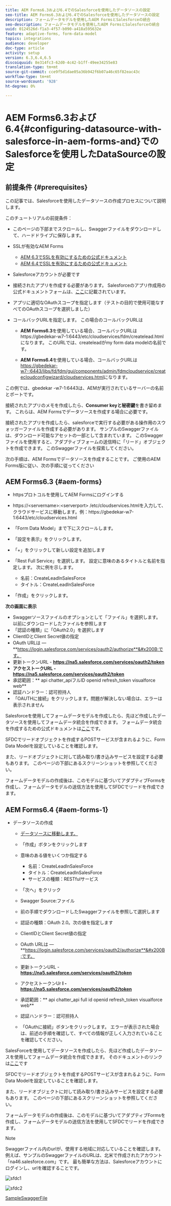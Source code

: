 ```yaml
---
title: AEM Forms6.3および6.4でのSalesforceを使用したデータソースの設定
seo-title: AEM Forms6.3および6.4でのSalesforceを使用したデータソースの設定
description: フォームデータモデルを使用したAEM FormsとSalesforceの統合
seo-description: フォームデータモデルを使用したAEM FormsとSalesforceの統合
uuid: 0124526d-f1a3-4f57-b090-a418a595632e
feature: adaptive-forms, form-data-model
topics: integrations
audience: developer
doc-type: article
activity: setup
version: 6.3,6.4,6.5
discoiquuid: 8e314fc3-62d0-4c42-b1ff-49ee34255e83
translation-type: tm+mt
source-git-commit: cce9f5d1dae05a36b942f6b07a46c65f82eac43c
workflow-type: tm+mt
source-wordcount: '928'
ht-degree: 0%

---
```



# AEM Forms6.3および6.4{#configuring-datasource-with-salesforce-in-aem-forms-and}でのSalesforceを使用したDataSourceの設定

## 前提条件 {#prerequisites}

この記事では、Salesforceを使用したデータソースの作成プロセスについて説明します。

このチュートリアルの前提条件：

* このページの下部までスクロールし、Swaggerファイルをダウンロードして、ハードドライブに保存します。
* SSLが有効なAEM Forms

   * [AEM 6.3でSSLを有効にするための公式ドキュメント](https://helpx.adobe.com/experience-manager/6-3/sites/administering/using/ssl-by-default.html)
   * [AEM 6.4でSSLを有効にするための公式ドキュメント](https://helpx.adobe.com/experience-manager/6-4/sites/administering/using/ssl-by-default.html)

* Salesforceアカウントが必要です
* 接続されたアプリを作成する必要があります。 Salesforceのアプリ作成用の公式ドキュメントフォームは、[ここ](https://help.salesforce.com/articleView?id=connected_app_create.htm&amp;type=0)に記載されています。
* アプリに適切なOAuthスコープを指定します（テストの目的で使用可能なすべてのOAuthスコープを選択しました）
* コールバックURLを指定します。 この場合のコールバックURLは

   * **AEM Forms6.3**&#x200B;を使用している場合、コールバックURLはhttps://gbedekar-w7-1:6443/etc/cloudservices/fdm/createlead.htmlになります。 このURLでは、createleadがmy form data modelの名前です。

   * **AEM Forms6.4**を使用している場合、コールバックURLは[https://gbedekar-w7-:6443/libs/fd/fdm/gui/components/admin/fdmcloudservice/createcloudconfigwizard/cloudservices.html](https://gbedekar-w7-1:6443/libs/fd/fdm/gui/components/admin/fdmcloudservice/createcloudconfigwizard/cloudservices.html)になります。

この例では、gbedekar -w7-1:6443は、AEMが実行されているサーバーの名前とポートです。

接続されたアプリのメモを作成したら、**Consumer keyと秘密鍵**&#x200B;を書き留めます。 これらは、AEM Formsでデータソースを作成する場合に必要です。

接続されたアプリを作成したら、salesforceで実行する必要がある操作用のスウォッガーファイルを作成する必要があります。 サンプルのSwaggerファイルは、ダウンロード可能なアセットの一部として含まれています。 このSwaggerファイルを使用すると、アダプティブフォームの送信時に「リード」オブジェクトを作成できます。 このSwaggerファイルを探索してください。

次の手順は、AEM Formsでデータソースを作成することです。 ご使用のAEM Forms版に従い、次の手順に従ってください

## AEM Forms6.3 {#aem-forms}

* httpsプロトコルを使用してAEM Formsにログインする
* https://&lt;servername>:&lt;serverport> /etc/cloudservices.htmlを入力して、クラウドサービスに移動します。例：https://gbedekar-w7-1:6443/etc/cloudservices.html
* 「Form Data Model」まで下にスクロールします。
* 「設定を表示」をクリックします。
* 「+」をクリックして新しい設定を追加します
* 「Rest Full Service」を選択します。 設定に意味のあるタイトルと名前を指定します。 次に例を示します。

   * 名前：CreateLeadInSalesForce
   * タイトル：CreateLeadInSalesForce

* 「作成」をクリックします。

**次の画面に表示**

* Swaggerソースファイルのオプションとして「ファイル」を選択します。 以前にダウンロードしたファイルを参照します
* 「認証の種類」に「OAuth2.0」を選択します
* ClientIDとClient Secret値の指定
* OAuth URLは — **https://login.salesforce.com/services/oauth2/authorize**&#x200B;です。
* 更新トークンURL - **https://na5.salesforce.com/services/oauth2/token**
* **アクセストークURL - https://na5.salesforce.com/services/oauth2/token**
* 承認範囲：** api   chatter_apiフルID   openid   refresh_token visualforce web**
* 認証ハンドラー：認可担持人
* 「OAUTHに接続」をクリックします。問題が解決しない場合は、エラーは表示されません

Salesforceを使用してフォームデータモデルを作成したら、先ほど作成したデータソースを使用してフォームデータ統合を作成できます。 フォームデータ統合を作成するための公式ドキュメントは[ここ](https://helpx.adobe.com/aem-forms/6-3/data-integration.html)です。

SFDCでリードオブジェクトを作成するPOSTサービスが含まれるように、Form Data Modelを設定していることを確認します。

また、リードオブジェクトに対して読み取り/書き込みサービスを設定する必要もあります。 このページの下部にあるスクリーンショットを参照してください。

フォームデータモデルの作成後は、このモデルに基づいてアダプティブFormsを作成し、フォームデータモデルの送信方法を使用してSFDCでリードを作成できます。

## AEM Forms6.4 {#aem-forms-1}

* データソースの作成

   * [データソースに移動します。](http://localhost:4502/libs/fd/fdm/gui/components/admin/fdmcloudservice/fdm.html/conf/global)

   * 「作成」ボタンをクリックします
   * 意味のある値をいくつか指定する

      * 名前：CreateLeadInSalesForce
      * タイトル：CreateLeadInSalesForce
      * サービスの種類：RESTfulサービス
   * 「次へ」をクリック
   * Swagger Source:ファイル
   * 前の手順でダウンロードしたSwaggerファイルを参照して選択します
   * 認証の種類：OAuth 2.0。次の値を指定します
   * ClientIDとClient Secret値の指定
   * OAuth URLは — **https://login.salesforce.com/services/oauth2/authorize**&#x200B;です。
   * 更新トークンURL - **https://na5.salesforce.com/services/oauth2/token**
   * アクセストークンUr **l - https://na5.salesforce.com/services/oauth2/token**
   * 承認範囲：** api chatter_api full id openid refresh_token visualforce web**
   * 認証ハンドラー：認可担持人
   * 「OAuthに接続」ボタンをクリックします。 エラーが表示された場合は、前述の手順を確認して、すべての情報が正しく入力されていることを確認してください。


SalesForceを使用してデータソースを作成したら、先ほど作成したデータソースを使用してフォームデータ統合を作成できます。 そのドキュメントのリンクは[ここ](https://helpx.adobe.com/experience-manager/6-4/forms/using/create-form-data-models.html)です

SFDCでリードオブジェクトを作成するPOSTサービスが含まれるように、Form Data Modelを設定していることを確認します。

また、リードオブジェクトに対して読み取り/書き込みサービスを設定する必要もあります。 このページの下部にあるスクリーンショットを参照してください。

フォームデータモデルの作成後は、このモデルに基づいてアダプティブFormsを作成し、フォームデータモデルの送信方法を使用してSFDCでリードを作成できます。

>[!NOTE]
>
>Swaggerファイル内のurlが、使用する地域に対応していることを確認します。 例えば、サンプルのSwaggerファイルのURLは、北米で作成されたアカウント「na46.salesforce.com」です。 最も簡単な方法は、Salesforceアカウントにログインし、urlを確認することです。

![sfdc1](assets/sfdc1.gif)

![sfdc2](assets/sfdc2.png)

[SampleSwaggerFile](assets/swagger-sales-force-lead.json)
